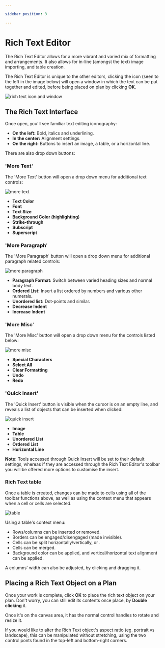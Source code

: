 ```yaml
---

sidebar_position: 3

---
```


# Rich Text Editor

The Rich Text Editor allows for a more vibrant and varied mix of formatting and arrangements. It also allows for in-line (amongst the text) image importing, and table creation.

The Rich Text Editor is unique to the other editors, clicking the icon (seen to the left in the image below) will open a window in which the text can be put together and edited, before being placed on plan by clicking **OK**.

![rich text icon and window](./assets/rich-text-editor-icon.jpg)

## The Rich Text Interface

Once open, you'll see familiar text editing iconography:

- **On the left:** Bold, italics and underlining.
- **In the center:** Alignment settings.
- **On the right:** Buttons to insert an image, a table, or a horizontal line.

There are also drop down buttons:

### 'More Text'

The 'More Text' button will open a drop down menu for additional text controls:

![more text](./assets/rich-text-more-text.png)

- **Text Color**
- **Font**
- **Text Size**
- **Background Color (highlighting)**
- **Strike-through**
- **Subscript**
- **Superscript**

### 'More Paragraph'

The 'More Paragraph' button will open a drop down menu for additional paragraph related controls:

![more paragraph](./assets/rich-text-more-pgraph.png)

- **Paragraph Format:** Switch between varied heading sizes and normal body text.
- **Ordered List:** Insert a list ordered by numbers and various other numerals.
- **Unordered list:** Dot-points and similar.
- **Decrease Indent**
- **Increase Indent**

### 'More Misc'

The 'More Misc' button will open a drop down menu for the controls listed below:

![more misc](./assets/rich-text-more-misc.png)

- **Special Characters**
- **Select All**
- **Clear Formatting**
- **Undo**
- **Redo**

### 'Quick Insert'

The 'Quick Insert' button is visible when the cursor is on an empty line, and reveals a list of objects that can be inserted when clicked:

![quick insert](./assets/rich-text-editor-quick-insert.jpg)

- **Image**
- **Table**
- **Unordered List**
- **Ordered List**
- **Horizontal Line**

**Note:** Tools accessed through Quick Insert will be set to their default settings, whereas if they are accessed through the Rich Text Editor's toolbar you will be offered more options to customise the insert.

### Rich Text table

Once a table is created, changes can be made to cells using all of the toolbar functions above, as well as using the context menu that appears when a cell or cells are selected.

![table](./assets/rich-text-table-edited.png)

Using a table's context menu:

- Rows/columns can be inserted or removed.
- Borders can be engaged/disengaged (made invisible).
- Cells can be split horizontally/vertically, or .
- Cells can be merged.
- Background color can be applied, and vertical/horizontal text alignment can be applied.

A columns' width can also be adjusted, by clicking and dragging it.

## Placing a Rich Text Object on a Plan

Once your work is complete, click **OK** to place the rich text object on your plan. Don't worry, you can still edit its contents once place, by **Double clicking** it.

Once it's on the canvas area, it has the normal control handles to rotate and resize it.

If you would like to alter the Rich Text object's aspect ratio (eg. portrait vs landscape), this can be manipulated without stretching, using the two control ponts found in the top-left and bottom-right corners.
